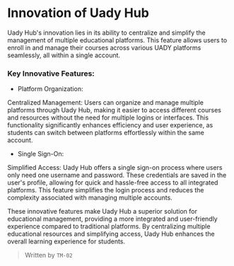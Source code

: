 # Innovation of Uady Hub
Uady Hub's innovation lies in its ability to centralize and simplify the management of multiple educational platforms. This feature allows users to enroll in and manage their courses across various UADY platforms seamlessly, all within a single account.

### Key Innovative Features:
- Platform Organization:

Centralized Management: Users can organize and manage multiple platforms through Uady Hub, making it easier to access different courses and resources without the need for multiple logins or interfaces. This functionality significantly enhances efficiency and user experience, as students can switch between platforms effortlessly within the same account.

- Single Sign-On:

Simplified Access: Uady Hub offers a single sign-on process where users only need one username and password. These credentials are saved in the user's profile, allowing for quick and hassle-free access to all integrated platforms. This feature simplifies the login process and reduces the complexity associated with managing multiple accounts.

These innovative features make Uady Hub a superior solution for educational management, providing a more integrated and user-friendly experience compared to traditional platforms. By centralizing multiple educational resources and simplifying access, Uady Hub enhances the overall learning experience for students.

> Written by  `TM-02`